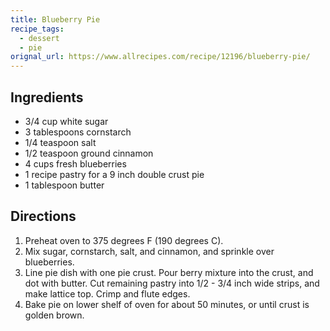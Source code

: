 ```yaml
---
title: Blueberry Pie
recipe_tags:
  - dessert
  - pie
orignal_url: https://www.allrecipes.com/recipe/12196/blueberry-pie/
---
```


## Ingredients

* 3/4 cup white sugar
* 3 tablespoons cornstarch
* 1/4 teaspoon salt
* 1/2 teaspoon ground cinnamon
* 4 cups fresh blueberries
* 1 recipe pastry for a 9 inch double crust pie
* 1 tablespoon butter

## Directions
1. Preheat oven to 375 degrees F (190 degrees C).
1. Mix sugar, cornstarch, salt, and cinnamon, and sprinkle over blueberries.
1. Line pie dish with one pie crust. Pour berry mixture into the crust, and dot with butter. Cut remaining pastry into 1/2 - 3/4 inch wide strips, and make lattice top. Crimp and flute edges.
1. Bake pie on lower shelf of oven for about 50 minutes, or until crust is golden brown.